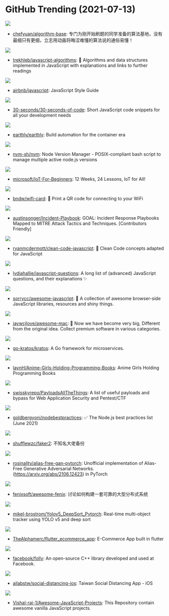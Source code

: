 # GitHub Trending (2021-07-13)

![](https://img.shields.io/badge/Java-New%20506-green?style=flat-square&logo=appveyor)
- [chefyuan/algorithm-base](https://github.com/chefyuan/algorithm-base): 专门为刚开始刷题的同学准备的算法基地，没有最细只有更细，立志用动画将晦涩难懂的算法说的通俗易懂！

![](https://img.shields.io/badge/JavaScript-New%20383-green?style=flat-square&logo=appveyor)
- [trekhleb/javascript-algorithms](https://github.com/trekhleb/javascript-algorithms): 📝 Algorithms and data structures implemented in JavaScript with explanations and links to further readings

![](https://img.shields.io/badge/JavaScript-New%20273-green?style=flat-square&logo=appveyor)
- [airbnb/javascript](https://github.com/airbnb/javascript): JavaScript Style Guide

![](https://img.shields.io/badge/JavaScript-New%20392-green?style=flat-square&logo=appveyor)
- [30-seconds/30-seconds-of-code](https://github.com/30-seconds/30-seconds-of-code): Short JavaScript code snippets for all your development needs

![](https://img.shields.io/badge/Go-New%20206-green?style=flat-square&logo=appveyor)
- [earthly/earthly](https://github.com/earthly/earthly): Build automation for the container era

![](https://img.shields.io/badge/Shell-New%2025-green?style=flat-square&logo=appveyor)
- [nvm-sh/nvm](https://github.com/nvm-sh/nvm): Node Version Manager - POSIX-compliant bash script to manage multiple active node.js versions

![](https://img.shields.io/badge/C%2B%2B-New%20825-green?style=flat-square&logo=appveyor)
- [microsoft/IoT-For-Beginners](https://github.com/microsoft/IoT-For-Beginners): 12 Weeks, 24 Lessons, IoT for All!

![](https://img.shields.io/badge/JavaScript-New%20237-green?style=flat-square&logo=appveyor)
- [bndw/wifi-card](https://github.com/bndw/wifi-card): 📶 Print a QR code for connecting to your WiFi

![](https://img.shields.io/badge/Python-New%2097-green?style=flat-square&logo=appveyor)
- [austinsonger/Incident-Playbook](https://github.com/austinsonger/Incident-Playbook): GOAL: Incident Response Playbooks Mapped to MITRE Attack Tactics and Techniques. [Contributors Friendly]

![](https://img.shields.io/badge/JavaScript-New%20265-green?style=flat-square&logo=appveyor)
- [ryanmcdermott/clean-code-javascript](https://github.com/ryanmcdermott/clean-code-javascript): 🛁 Clean Code concepts adapted for JavaScript

![](https://img.shields.io/badge/none-New%20370-green?style=flat-square&logo=appveyor)
- [lydiahallie/javascript-questions](https://github.com/lydiahallie/javascript-questions): A long list of (advanced) JavaScript questions, and their explanations ✨

![](https://img.shields.io/badge/none-New%20205-green?style=flat-square&logo=appveyor)
- [sorrycc/awesome-javascript](https://github.com/sorrycc/awesome-javascript): 🐢 A collection of awesome browser-side JavaScript libraries, resources and shiny things.

![](https://img.shields.io/badge/JavaScript-New%2095-green?style=flat-square&logo=appveyor)
- [jaywcjlove/awesome-mac](https://github.com/jaywcjlove/awesome-mac):  Now we have become very big, Different from the original idea. Collect premium software in various categories.

![](https://img.shields.io/badge/Go-New%2062-green?style=flat-square&logo=appveyor)
- [go-kratos/kratos](https://github.com/go-kratos/kratos): A Go framework for microservices.

![](https://img.shields.io/badge/none-New%20358-green?style=flat-square&logo=appveyor)
- [laynH/Anime-Girls-Holding-Programming-Books](https://github.com/laynH/Anime-Girls-Holding-Programming-Books): Anime Girls Holding Programming Books

![](https://img.shields.io/badge/Python-New%20416-green?style=flat-square&logo=appveyor)
- [swisskyrepo/PayloadsAllTheThings](https://github.com/swisskyrepo/PayloadsAllTheThings): A list of useful payloads and bypass for Web Application Security and Pentest/CTF

![](https://img.shields.io/badge/JavaScript-New%20254-green?style=flat-square&logo=appveyor)
- [goldbergyoni/nodebestpractices](https://github.com/goldbergyoni/nodebestpractices): ✅ The Node.js best practices list (June 2021)

![](https://img.shields.io/badge/JavaScript-New%20105-green?style=flat-square&logo=appveyor)
- [shufflewzc/faker2](https://github.com/shufflewzc/faker2): 不知名大佬备份

![](https://img.shields.io/badge/Python-New%2055-green?style=flat-square&logo=appveyor)
- [rosinality/alias-free-gan-pytorch](https://github.com/rosinality/alias-free-gan-pytorch): Unofficial implementation of Alias-Free Generative Adversarial Networks. (https://arxiv.org/abs/2106.12423) in PyTorch

![](https://img.shields.io/badge/Vue-New%20227-green?style=flat-square&logo=appveyor)
- [fenixsoft/awesome-fenix](https://github.com/fenixsoft/awesome-fenix): 讨论如何构建一套可靠的大型分布式系统

![](https://img.shields.io/badge/Python-New%2022-green?style=flat-square&logo=appveyor)
- [mikel-brostrom/Yolov5_DeepSort_Pytorch](https://github.com/mikel-brostrom/Yolov5_DeepSort_Pytorch): Real-time multi-object tracker using YOLO v5 and deep sort

![](https://img.shields.io/badge/Dart-New%2050-green?style=flat-square&logo=appveyor)
- [TheAlphamerc/flutter_ecommerce_app](https://github.com/TheAlphamerc/flutter_ecommerce_app): E-Commerce App built in flutter

![](https://img.shields.io/badge/C%2B%2B-New%2029-green?style=flat-square&logo=appveyor)
- [facebook/folly](https://github.com/facebook/folly): An open-source C++ library developed and used at Facebook.

![](https://img.shields.io/badge/Swift-New%2011-green?style=flat-square&logo=appveyor)
- [ailabstw/social-distancing-ios](https://github.com/ailabstw/social-distancing-ios): Taiwan Social Distancing App - iOS

![](https://img.shields.io/badge/JavaScript-New%2034-green?style=flat-square&logo=appveyor)
- [Vishal-raj-1/Awesome-JavaScript-Projects](https://github.com/Vishal-raj-1/Awesome-JavaScript-Projects): This Repository contain awesome vanilla JavaScript projects.

